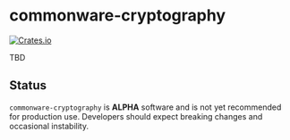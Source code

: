 # commonware-cryptography

[![Crates.io](https://img.shields.io/crates/v/commonware-cryptography.svg)](https://crates.io/crates/commonware-cryptography)

TBD

## Status 

`commonware-cryptography` is **ALPHA** software and is not yet recommended for production use. Developers should expect breaking changes and occasional instability.